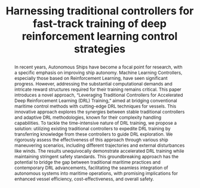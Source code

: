 ---
layout: publication
sitemap: false
title: "Harnessing traditional controllers for fast-track training of deep reinforcement learning control strategies"
authors: Alam, M. S., Carlucho, I. 
pdf: alam2023trad
image: alam2023trad.jpg
display: Journal of Marine Engineering & Technology
year: 2024
doi: 10.1080/20464177.2024.2367276
code: https://github.com/Shaadalam9/rl-learning-traditional
abstract: "In recent years, Autonomous Ships have become a focal point for research, with a specific emphasis on improving ship autonomy. Machine Learning Controllers, especially those based on Reinforcement Learning, have seen significant progress. However, addressing the substantial computational demands and intricate reward structures required for their training remains critical. This paper introduces a novel approach, “Leveraging Traditional Controllers for Accelerated Deep Reinforcement Learning (DRL) Training,” aimed at bridging conventional maritime control methods with cutting-edge DRL techniques for vessels. This innovative approach explores the synergies between stable traditional controllers and adaptive DRL methodologies, known for their complexity handling capabilities. To tackle the time-intensive nature of DRL training, we propose a solution: utilizing existing traditional controllers to expedite DRL training by transferring knowledge from these controllers to guide DRL exploration. We rigorously assess the effectiveness of this approach through various ship maneuvering scenarios, including different trajectories and external disturbances like winds. The results unequivocally demonstrate accelerated DRL training while maintaining stringent safety standards. This groundbreaking approach has the potential to bridge the gap between traditional maritime practices and contemporary DRL advancements, facilitating the seamless integration of autonomous systems into maritime operations, with promising implications for enhanced vessel efficiency, cost-effectiveness, and overall safety."
---